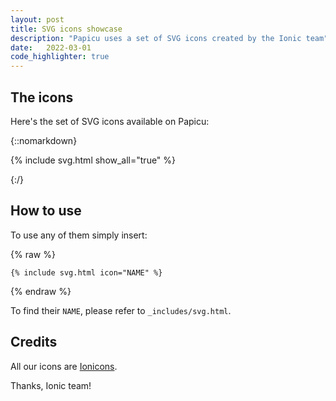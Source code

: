 ```yaml
---
layout: post
title: SVG icons showcase
description: "Papicu uses a set of SVG icons created by the Ionic team"
date:	2022-03-01
code_highlighter: true
---
```


## The icons

Here's the set of SVG icons available on Papicu:

{::nomarkdown}
<p class="padded">
  {% include svg.html show_all="true" %}
</p>
{:/}

## How to use

To use any of them simply insert:

{% raw  %}
```liquid
{% include svg.html icon="NAME" %}
```
{% endraw  %}

To find their `NAME`, please refer to `_includes/svg.html`.

## Credits

All our icons are [Ionicons](https://ionic.io/ionicons).

Thanks, Ionic team!